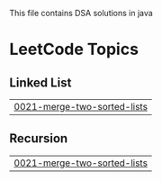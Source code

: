 This file contains DSA solutions in java 

<!---LeetCode Topics Start-->
# LeetCode Topics
## Linked List
|  |
| ------- |
| [0021-merge-two-sorted-lists](https://github.com/stutisharma31/DSASolutions/tree/master/0021-merge-two-sorted-lists) |
## Recursion
|  |
| ------- |
| [0021-merge-two-sorted-lists](https://github.com/stutisharma31/DSASolutions/tree/master/0021-merge-two-sorted-lists) |
<!---LeetCode Topics End-->